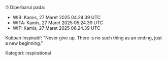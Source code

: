 ⏰ Diperbarui pada:
- WIB: Kamis, 27 Maret 2025 04.24.39 UTC
- WITA: Kamis, 27 Maret 2025 05.24.39 UTC
- WIT: Kamis, 27 Maret 2025 06.24.39 UTC

Kutipan Inspiratif:
"Never give up. There is no such thing as an ending, just a new beginning."


Kategori: inspirational

